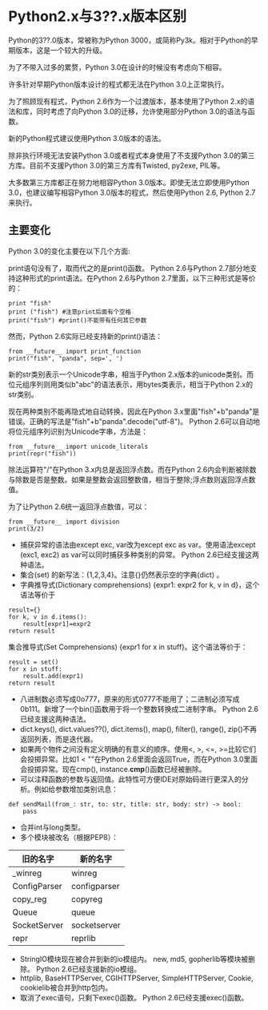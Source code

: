 
# Python2.x与3??.x版本区别

Python的3??.0版本，常被称为Python 3000，或简称Py3k。相对于Python的早期版本，这是一个较大的升级。

为了不带入过多的累赘，Python 3.0在设计的时候没有考虑向下相容。

许多针对早期Python版本设计的程式都无法在Python 3.0上正常执行。

为了照顾现有程式，Python 2.6作为一个过渡版本，基本使用了Python 2.x的语法和库，同时考虑了向Python 3.0的迁移，允许使用部分Python 3.0的语法与函数。

新的Python程式建议使用Python 3.0版本的语法。

除非执行环境无法安装Python 3.0或者程式本身使用了不支援Python 3.0的第三方库。目前不支援Python 3.0的第三方库有Twisted, py2exe, PIL等。

大多数第三方库都正在努力地相容Python 3.0版本。即使无法立即使用Python 3.0，也建议编写相容Python 3.0版本的程式，然后使用Python 2.6, Python 2.7来执行。

## 主要变化

Python 3.0的变化主要在以下几个方面:

print语句没有了，取而代之的是print()函数。 Python 2.6与Python 2.7部分地支持这种形式的print语法。在Python 2.6与Python 2.7里面，以下三种形式是等价的：

```
print "fish"
print ("fish") #注意print后面有个空格
print("fish") #print()不能带有任何其它参数

```

然而，Python 2.6实际已经支持新的print()语法：

```
from __future__ import print_function
print("fish", "panda", sep=', ')

```

新的str类别表示一个Unicode字串，相当于Python 2.x版本的unicode类别。而位元组序列则用类似b"abc"的语法表示，用bytes类表示，相当于Python 2.x的str类别。

现在两种类别不能再隐式地自动转换，因此在Python 3.x里面"fish"+b"panda"是错误。正确的写法是"fish"+b"panda".decode("utf-8")。 Python 2.6可以自动地将位元组序列识别为Unicode字串，方法是：

```
from __future__ import unicode_literals
print(repr("fish"))

```

除法运算符"/"在Python 3.x内总是返回浮点数。而在Python 2.6内会判断被除数与除数是否是整数。如果是整数会返回整数值，相当于整除;浮点数则返回浮点数值。

为了让Python 2.6统一返回浮点数值，可以：

```
from __future__ import division
print(3/2)

```

*   捕获异常的语法由except exc, var改为except exc as var。使用语法except (exc1, exc2) as var可以同时捕获多种类别的异常。 Python 2.6已经支援这两种语法。
*   集合(set) 的新写法：{1,2,3,4}。注意{}仍然表示空的字典(dict) 。
*   字典推导式(Dictionary comprehensions) {expr1: expr2 for k, v in d}，这个语法等价于

```
result={}
for k, v in d.items():
    result[expr1]=expr2
return result

```

集合推导式(Set Comprehensions) {expr1 for x in stuff}。这个语法等价于：

```
result = set()
for x in stuff:
    result.add(expr1)
return result

```

*   八进制数必须写成0o777，原来的形式0777不能用了；二进制必须写成0b111。新增了一个bin()函数用于将一个整数转换成二进制字串。 Python 2.6已经支援这两种语法。
*   dict.keys(), dict.values??(), dict.items(), map(), filter(), range(), zip()不再返回列表，而是迭代器。
*   如果两个物件之间没有定义明确的有意义的顺序。使用<, >, <=, >=比较它们会投掷异常。比如1 < ""在Python 2.6里面会返回True，而在Python 3.0里面会投掷异常。现在cmp(), instance.__cmp__()函数已经被删除。
*   可以注释函数的参数与返回值。此特性可方便IDE对原始码进行更深入的分析。例如给参数增加类别讯息：

```
def sendMail(from_: str, to: str, title: str, body: str) -> bool:
    pass

```

*   合并int与long类型。
*   多个模块被改名（根据PEP8）：

| 旧的名字 | 新的名字 |
| --- | --- |
| _winreg | winreg |
| ConfigParser | configparser |
| copy_reg | copyreg |
| Queue | queue |
| SocketServer | socketserver |
| repr | reprlib |

*   StringIO模块现在被合并到新的io模组内。 new, md5, gopherlib等模块被删除。 Python 2.6已经支援新的io模组。
*   httplib, BaseHTTPServer, CGIHTTPServer, SimpleHTTPServer, Cookie, cookielib被合并到http包内。
*   取消了exec语句，只剩下exec()函数。 Python 2.6已经支援exec()函数。


